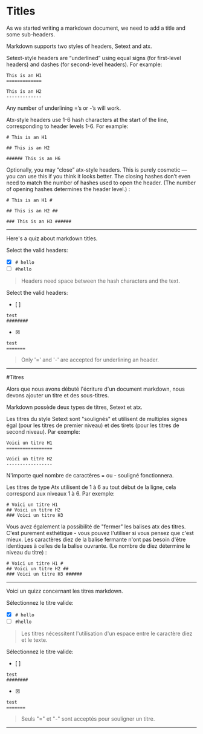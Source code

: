 # Titles

As we started writing a markdown document, we need to add a title and some sub-headers.

Markdown supports two styles of headers, Setext and atx.

Setext-style headers are “underlined” using equal signs (for first-level headers) and dashes (for second-level headers). For example:

```
This is an H1
=============

This is an H2
-------------
```

Any number of underlining =’s or -’s will work.

Atx-style headers use 1-6 hash characters at the start of the line, corresponding to header levels 1-6. For example:

```
# This is an H1

## This is an H2

###### This is an H6
```


Optionally, you may “close” atx-style headers. This is purely cosmetic — you can use this if you think it looks better. The closing hashes don’t even need to match the number of hashes used to open the header. (The number of opening hashes determines the header level.) :

```
# This is an H1 #

## This is an H2 ##

### This is an H3 ######
```


---

Here's a quiz about markdown titles.

Select the valid headers:
- [x] `# hello`
- [ ] `#hello`

> Headers need space between the hash characters and the text.

Select the valid headers:
- [ ]  
```
test
########
```
- [x]   
```
test
=======
```

> Only '=' and '-' are accepted for underlining an header.

---


#Titres

Alors que nous avons débuté l'écriture d'un document markdown, nous devons ajouter un titre et des sous-titres.

Markdown possède deux types de titres, Setext et atx.

Les titres du style Setext sont "soulignés" et utilisent de multiples signes égal (pour les titres de premier niveau) et des tirets (pour les titres de second niveau). Par exemple:

```
Voici un titre H1
=================

Voici un titre H2
-----------------
```

N'importe quel nombre de caractères = ou - souligné fonctionnera.

Les titres de type Atx utilisent de 1 à 6 au tout début de la ligne, cela correspond aux niveaux 1 à 6. Par exemple:

``` 
# Voici un titre H1 
## Voici un titre H2 
### Voici un titre H3 
```

Vous avez également la possibilité de "fermer" les balises atx des titres. C'est purement esthétique - vous pouvez l'utiliser si vous pensez que c'est mieux. Les caractères diez de la balise fermante n'ont pas besoin d'être identiques à celles de la balise ouvrante. (Le nombre de diez détermine le niveau du titre) :

```
# Voici un titre H1 #
## Voici un titre H2 ##
### Voici un titre H3 ######
```

---
Voici un quizz concernant les titres markdown.

Sélectionnez le titre valide:
- [x] `# hello`
- [ ] `#hello`

> Les titres nécessitent l'utilisation d'un espace entre le caractère diez et le texte.

Sélectionnez le titre valide:
- [ ]
```
test
########
```
- [x]
```
test
=======
```

> Seuls "=" et "-" sont acceptés pour souligner un titre.

---

